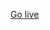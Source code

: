 [Go live](https://rawcdn.githack.com/Ahmad-mustapha/loop2step6/c758e1edd7c9127f7ef58f596ebc53c16746cfae/index.html)
